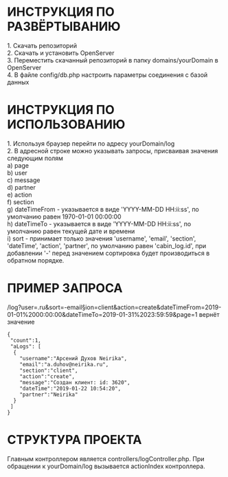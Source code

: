 <h1>ИНСТРУКЦИЯ ПО РАЗВЁРТЫВАНИЮ</h1>
1. Скачать репозиторий<br>
2. Скачать и установить OpenServer<br>
3. Переместить скачанный репозиторий в папку domains/yourDomain в OpenServer<br>
4. В файле config/db.php настроить параметры соединения с базой данных<br>

<h1>ИНСТРУКЦИЯ ПО ИСПОЛЬЗОВАНИЮ</h1>
1. Используя браузер перейти по адресу yourDomain/log<br>
2. В адресной строке можно указывать запросы, присваивая значения следующим полям<br>
    a) page<br>
    b) user<br>
    c) message<br>
    d) partner<br>
    e) action<br>
    f) section<br>
    g) dateTimeFrom - указывается в виде 'YYYY-MM-DD HH:ii:ss', по умолчанию равен 1970-01-01 00:00:00<br>
    h) dateTimeTo - указывается в виде 'YYYY-MM-DD HH:ii:ss', по умолчанию равен текущей дате и времени<br>
    i) sort - принимает только значения 'username', 'email', 'section', 'dateTime', 'action', 'partner',
        по умолчанию равен 'cabin_log.id', при добавлении '-' перед значением сортировка будет производиться
        в обратном порядке.

<h1>ПРИМЕР ЗАПРОСА</h1>
    /log?user=.ru&sort=-email&section=client&action=create&dateTimeFrom=2019-01-01%2000:00:00&dateTimeTo=2019-01-31%2023:59:59&page=1
    вернёт значение
    
    {
     "count":1,
     "aLogs": [
      {
        "username":"Арсений Духов Neirika",
        "email":"a.duhov@neirika.ru",
        "section":"client",
        "action":"create",
        "message":"Создан клиент: id: 3620",
        "dateTime":"2019-01-22 10:54:20",
        "partner":"Neirika"
      }
     ]
    }


<h1>СТРУКТУРА ПРОЕКТА</h1>
    Главным контроллером является controllers/logController.php. При обращении к yourDomain/log вызывается
    actionIndex контроллера.